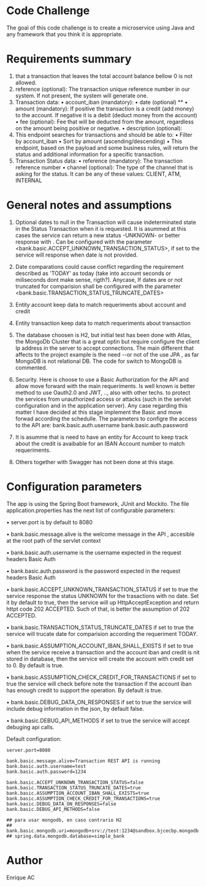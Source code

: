 
# Code Challenge 
The goal of this code challenge is to create a microservice using Java and any framework
that you think it is appropriate.

# Requirements summary
1) that a transaction that leaves the total account balance bellow 0 is not allowed.
2) reference (optional): The transaction unique reference number in our system. If not present, the system will generate one.
3) Transaction data:
    • account_iban (mandatory):
    • date (optional) **
    • amount (mandatory): If positive the transaction is a credit (add money) to the account. If negative it is a debit (deduct money from the account)
    • fee (optional): Fee that will be deducted from the amount, regardless on the
amount being positive or negative.
    • description (optional):
4) This endpoint searches for transactions and should be able to:
    • Filter by account_iban
    • Sort by amount (ascending/descending)
    • This endpoint, based on the payload and some business rules, will return the status and
additional information for a specific transaction.
5) Transaction Status data:
    • reference (mandatory): The transaction reference number
    • channel (optional): The type of the channel that is asking for the status. It can
be any of these values: CLIENT, ATM, INTERNAL

# General notes and assumptions
1) Optional dates to null in the Transaction will cause indeterminated state in the Status Transaction when it is requested. It is asummed at this cases the service can return a new status -UNKNOWN- or better response with <BadRequestException>. 
Can be configured with the parameter <bank.basic.ACCEPT_UNKNOWN_TRANSACTION_STATUS>, if set to <true> the service will response when date is not provided.

2) Date comparations could cause conflict regarding the requirement described as 'TODAY' as today (take into account seconds or miliseconds dont make sense, rigth?). Anycase, If dates are or not truncated for comparision shall be configured with the parameter <bank.basic.TRANSACTION_STATUS_TRUNCATE_DATES>

3) Entity account keep data to match requeriments about account and credit

4) Entity transaction keep data to match requeriments about transaction

5) The database choosen is H2, but initial test has been done with Atlas, the MongoDb Cluster that is a great optin but require configure the client Ip address in the server to accept connections. 
The main different that affects to the project example is the need --or not of the use JPA , as far MongoDB is not relational DB. The code for switch to MongoDB is commented.

6) Security. Here is choose to use a Basic Authorization for the API and allow move forward with the main requeriments. Is well known is better method to use Oauth2.0 and JWT, .., also with other techs. to protect the services from unauthorized access or  attacks (such in the servlet configuration and in the application server).  Any case regarding this matter I have decided at this stage implement the Basic and move forwad according the schedulle.
The parameters to configre the access to the API are:
    bank.basic.auth.username
    bank.basic.auth.password

7) It is asumme that is need to have an entity for Account to keep track about the credit is avaibable for an IBAN Account number to match requeriments.

8) Others together with Swagger has not been done at this stage.

# Configuration parameters
The app is using the Spring Boot framework, JUnit and Mockito. The file application.properties has the next list of configurable parameters:

• server.port is by default to 8080

• bank.basic.message.alive is the welcome message in the API , accesible at the root path of the servlet context

• bank.basic.auth.username is the username expected in the request headers Basic Auth

• bank.basic.auth.password is the password expected in the request headers Basic Auth

• bank.basic.ACCEPT_UNKNOWN_TRANSACTION_STATUS if set to true the service response the status UNKNOWN for the trasactions with no date. Set it by default to true, then the service will up HttpAcceptException and return httpt code 202 ACCEPTED. Such of that, is better the assumption of 202 ACCEPTED.

• bank.basic.TRANSACTION_STATUS_TRUNCATE_DATES if set to true the service will trucate date for comparision according the requeriment TODAY.

• bank.basic.ASSUMPTION_ACCOUNT_IBAN_SHALL_EXISTS if set to true when the service receive a transaction and the account iban and credit is nit stored in database, then the service will create the account with credit set to 0. By default is true.

• bank.basic.ASSUMPTION_CHECK_CREDIT_FOR_TRANSACTIONS if set to true the service will check before note the transaction if the account iban has enough credit to support the operation. By default is true.

• bank.basic.DEBUG_DATA_ON_RESPONSES if set to true the service will include debug information in the json, by default false.

• bank.basic.DEBUG_API_METHODS if set to true the service will accept debuging api calls.

Default configuration:

    server.port=8080

    bank.basic.message.alive=Transaction REST API is running
    bank.basic.auth.username=test
    bank.basic.auth.password=1234

    bank.basic.ACCEPT_UNKNOWN_TRANSACTION_STATUS=false
    bank.basic.TRANSACTION_STATUS_TRUNCATE_DATES=true
    bank.basic.ASSUMPTION_ACCOUNT_IBAN_SHALL_EXISTS=true
    bank.basic.ASSUMPTION_CHECK_CREDIT_FOR_TRANSACTIONS=true
    bank.basic.DEBUG_DATA_ON_RESPONSES=false
    bank.basic.DEBUG_API_METHODS=false

    ## para usar mongodb, en caso contrario H2
    ## bank.basic.mongodb.uri=mongodb+srv://test:1234@sandbox.bjcecbp.mongodb.net/simple_bank
    ## spring.data.mongodb.database=simple_bank

# Author
Enrique AC
